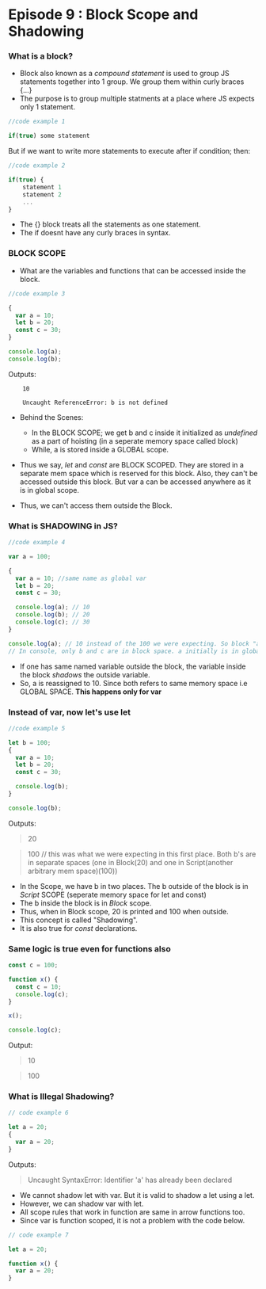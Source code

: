 # Episode 9 : Block Scope and Shadowing

### What is a block?

- Block also known as a _compound statement_ is used to group JS statements together into 1 group. We group them within curly braces {...}
- The purpose is to group multiple statments at a place where JS expects only 1 statement.

```javascript
//code example 1

if(true) some statement
```

But if we want to write more statements to execute after if condition; then:

```javascript
//code example 2

if(true) {
    statement 1
    statement 2
    ...
}
```

- The {} block treats all the statements as one statement.
- The if doesnt have any curly braces in syntax.

### **BLOCK SCOPE**

- What are the variables and functions that can be accessed inside the block.

```javascript
//code example 3

{
  var a = 10;
  let b = 20;
  const c = 30;
}

console.log(a);
console.log(b);
```

Outputs:

        10

        Uncaught ReferenceError: b is not defined

- Behind the Scenes:

  - In the BLOCK SCOPE; we get b and c inside it initialized as _undefined_ as a part of hoisting (in a seperate memory space called block)
  - While, a is stored inside a GLOBAL scope.

- Thus we say, _let_ and _const_ are BLOCK SCOPED. They are stored in a separate mem space which is reserved for this block. Also, they can't be accessed outside this block.
  But var a can be accessed anywhere as it is in global scope.
- Thus, we can't access them outside the Block.

### **What is SHADOWING in JS?**

```javascript
//code example 4

var a = 100;

{
  var a = 10; //same name as global var
  let b = 20;
  const c = 30;

  console.log(a); // 10
  console.log(b); // 20
  console.log(c); // 30
}

console.log(a); // 10 instead of the 100 we were expecting. So block "a" modified val of global "a" as well.
// In console, only b and c are in block space. a initially is in global space(a = 100), and when a = 10 line is run, a is not created in block space, but replaces 100 with 10 in global space itself.
```

- If one has same named variable outside the block, the variable inside the block _shadows_ the outside variable.
- So, a is reassigned to 10. Since both refers to same memory space i.e GLOBAL SPACE. **This happens only for var**

### Instead of var, now let's use let

```javascript
//code example 5

let b = 100;
{
  var a = 10;
  let b = 20;
  const c = 30;

  console.log(b);
}

console.log(b);
```

Outputs:

> 20

> 100 // this was what we were expecting in this first place. Both b's are in separate spaces (one in Block(20) and one in Script(another arbitrary mem space)(100))

- In the Scope, we have b in two places. The b outside of the block is in _Script_ SCOPE (seperate memory space for let and const)
- The b inside the block is in _Block_ scope.
- Thus, when in Block scope, 20 is printed and 100 when outside.
- This concept is called "Shadowing".
- It is also true for _const_ declarations.

### Same logic is true even for functions also

```javascript
const c = 100;

function x() {
  const c = 10;
  console.log(c);
}

x();

console.log(c);
```

Output:

> 10

> 100

### **What is Illegal Shadowing?**

```javascript
// code example 6

let a = 20;
{
  var a = 20;
}
```

Outputs:

> Uncaught SyntaxError: Identifier 'a' has already been declared

- We cannot shadow let with var. But it is valid to shadow a let using a let.
- However, we can shadow var with let.
- All scope rules that work in function are same in arrow functions too.
- Since var is function scoped, it is not a problem with the code below.

```javascript
// code example 7

let a = 20;

function x() {
  var a = 20;
}
```
